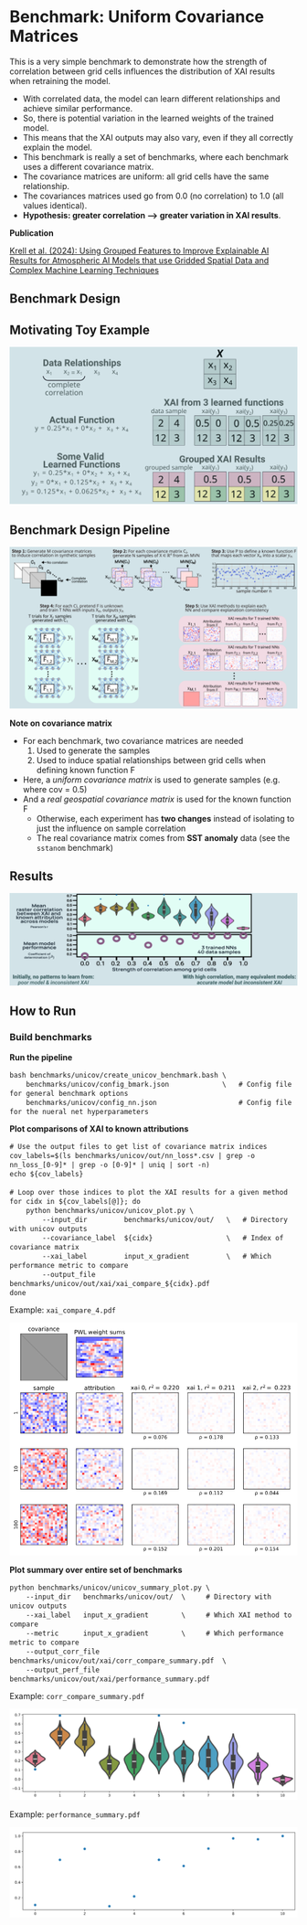 # Benchmark: Uniform Covariance Matrices

This is a very simple benchmark to demonstrate how the strength of correlation between grid cells influences the distribution of XAI results when retraining the model. 

- With correlated data, the model can learn different relationships and achieve similar performance.
- So, there is potential variation in the learned weights of the trained model.
- This means that the XAI outputs may also vary, even if they all correctly explain the model.
- This benchmark is really a set of benchmarks, where each benchmark uses a different covariance matrix.
- The covariance matrices are uniform: all grid cells have the same relationship.
- The covariances matrices used go from 0.0 (no correlation) to 1.0 (all values identical). 
- **Hypothesis: greater correlation --> greater variation in XAI results**. 

**Publication**

[Krell et al. (2024): Using Grouped Features to Improve Explainable AI Results for Atmospheric AI Models that use Gridded Spatial Data and Complex Machine Learning Techniques](https://ams.confex.com/ams/104ANNUAL/meetingapp.cgi/Paper/435616)

## Benchmark Design

## Motivating Toy Example

![Demonstration of toy example](img/unicov_toy_example.png)

## Benchmark Design Pipeline

![Benchmark pipeline](img/unicov_benchmark_design.png)

**Note on covariance matrix**

- For each benchmark, two covariance matrices are needed
  1. Used to generate the samples 
  2. Used to induce spatial relationships between grid cells when defining known function F
- Here, a _uniform covariance matrix_ is used to generate samples (e.g. where cov = 0.5)
- And a _real geospatial covariance matrix_ is used for the known function F
  - Otherwise, each experiment has **two changes** instead of isolating to just the influence on sample correlation
  - The real covariance matrix comes from **SST anomaly** data (see the `sstanom` benchmark)

## Results

![Benchmark results](img/unicov_results.png)

## How to Run

### Build benchmarks

**Run the pipeline**

    bash benchmarks/unicov/create_unicov_benchmark.bash \
        benchmarks/unicov/config_bmark.json             \   # Config file for general benchmark options
        benchmarks/unicov/config_nn.json                    # Config file for the nueral net hyperparameters

**Plot comparisons of XAI to known attributions**

    # Use the output files to get list of covariance matrix indices
    cov_labels=$(ls benchmarks/unicov/out/nn_loss*.csv | grep -o nn_loss_[0-9]* | grep -o [0-9]* | uniq | sort -n)         
    echo ${cov_labels}

    # Loop over those indices to plot the XAI results for a given method
    for cidx in ${cov_labels[@]}; do
        python benchmarks/unicov/unicov_plot.py \
            --input_dir         benchmarks/unicov/out/   \   # Directory with unicov outputs
            --covariance_label  ${cidx}                  \   # Index of covariance matrix
            --xai_label         input_x_gradient         \   # Which performance metric to compare
            --output_file        benchmarks/unicov/out/xai/xai_compare_${cidx}.pdf
    done

Example: `xai_compare_4.pdf`

![A comparison of samples to ground truth](img/unicov_cmp4.png)


**Plot summary over entire set of benchmarks**

    python benchmarks/unicov/unicov_summary_plot.py \
        --input_dir   benchmarks/unicov/out/  \     # Directory with unicov outputs
        --xai_label   input_x_gradient        \     # Which XAI method to compare
        --metric      input_x_gradient        \     # Which performance metric to compare
        --output_corr_file   benchmarks/unicov/out/xai/corr_compare_summary.pdf  \
        --output_perf_file   benchmarks/unicov/out/xai/performance_summary.pdf

Example: `corr_compare_summary.pdf`

![Plot of the correlation distribution between XAI and ground truth](img/unicov_corr.png)


Example: `performance_summary.pdf`

![Plot of the performance for each trained model](img/unicov_perf.png)

